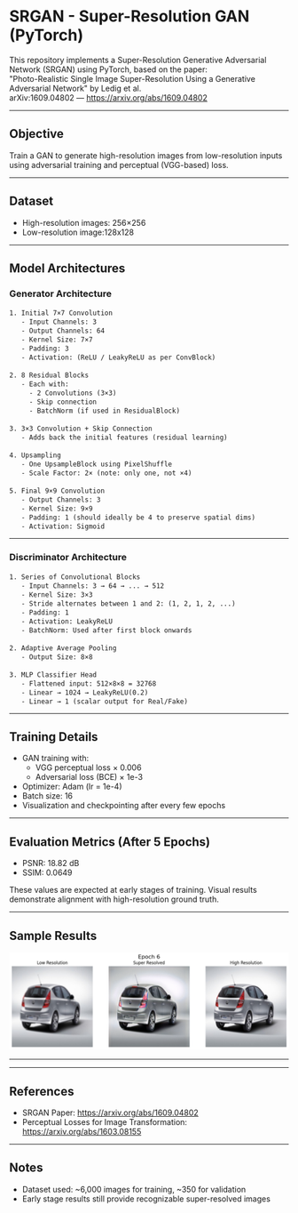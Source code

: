 # SRGAN - Super-Resolution GAN (PyTorch)

This repository implements a Super-Resolution Generative Adversarial Network (SRGAN) using PyTorch, based on the paper:  
"Photo-Realistic Single Image Super-Resolution Using a Generative Adversarial Network" by Ledig et al.  
arXiv:1609.04802 — https://arxiv.org/abs/1609.04802

---

## Objective

Train a GAN to generate high-resolution images from low-resolution inputs using adversarial training and perceptual (VGG-based) loss.

---

## Dataset

- High-resolution images: 256×256
- Low-resolution image:128x128

---

## Model Architectures

### Generator Architecture

```text
1. Initial 7×7 Convolution
   - Input Channels: 3
   - Output Channels: 64
   - Kernel Size: 7×7
   - Padding: 3
   - Activation: (ReLU / LeakyReLU as per ConvBlock)

2. 8 Residual Blocks
   - Each with:
     - 2 Convolutions (3×3)
     - Skip connection
     - BatchNorm (if used in ResidualBlock)

3. 3×3 Convolution + Skip Connection
   - Adds back the initial features (residual learning)

4. Upsampling
   - One UpsampleBlock using PixelShuffle
   - Scale Factor: 2× (note: only one, not ×4)

5. Final 9×9 Convolution
   - Output Channels: 3
   - Kernel Size: 9×9
   - Padding: 1 (should ideally be 4 to preserve spatial dims)
   - Activation: Sigmoid
```
---
### Discriminator Architecture
```text 
1. Series of Convolutional Blocks
   - Input Channels: 3 → 64 → ... → 512
   - Kernel Size: 3×3
   - Stride alternates between 1 and 2: (1, 2, 1, 2, ...)
   - Padding: 1
   - Activation: LeakyReLU
   - BatchNorm: Used after first block onwards

2. Adaptive Average Pooling
   - Output Size: 8×8

3. MLP Classifier Head
   - Flattened input: 512×8×8 = 32768
   - Linear → 1024 → LeakyReLU(0.2)
   - Linear → 1 (scalar output for Real/Fake)
```

---

## Training Details


- GAN training with:
  - VGG perceptual loss × 0.006
  - Adversarial loss (BCE) × 1e-3
- Optimizer: Adam (lr = 1e-4)
- Batch size: 16
- Visualization and checkpointing after every few epochs

---

## Evaluation Metrics (After 5 Epochs)

- PSNR: 18.82 dB
- SSIM: 0.0649

These values are expected at early stages of training. Visual results demonstrate alignment with high-resolution ground truth.

---

## Sample Results

![Example](output.png)

---

---

## References

- SRGAN Paper: https://arxiv.org/abs/1609.04802
- Perceptual Losses for Image Transformation: https://arxiv.org/abs/1603.08155

---

## Notes

- Dataset used: ~6,000 images for training, ~350 for validation
- Early stage results still provide recognizable super-resolved images